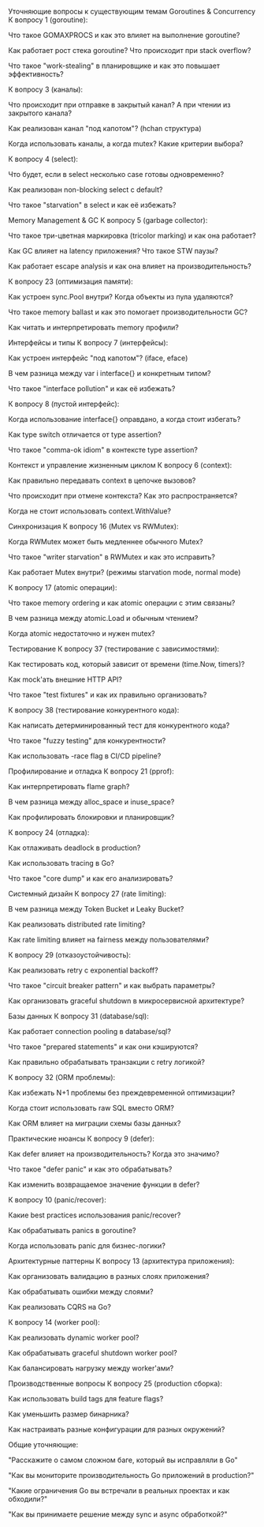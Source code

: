 Уточняющие вопросы к существующим темам
Goroutines & Concurrency
К вопросу 1 (goroutine):

Что такое GOMAXPROCS и как это влияет на выполнение goroutine?

Как работает рост стека goroutine? Что происходит при stack overflow?

Что такое "work-stealing" в планировщике и как это повышает эффективность?

К вопросу 3 (каналы):

Что происходит при отправке в закрытый канал? А при чтении из закрытого канала?

Как реализован канал "под капотом"? (hchan структура)

Когда использовать каналы, а когда mutex? Какие критерии выбора?

К вопросу 4 (select):

Что будет, если в select несколько case готовы одновременно?

Как реализован non-blocking select с default?

Что такое "starvation" в select и как её избежать?

Memory Management & GC
К вопросу 5 (garbage collector):

Что такое три-цветная маркировка (tricolor marking) и как она работает?

Как GC влияет на latency приложения? Что такое STW паузы?

Как работает escape analysis и как она влияет на производительность?

К вопросу 23 (оптимизация памяти):

Как устроен sync.Pool внутри? Когда объекты из пула удаляются?

Что такое memory ballast и как это помогает производительности GC?

Как читать и интерпретировать memory профили?

Интерфейсы и типы
К вопросу 7 (интерфейсы):

Как устроен интерфейс "под капотом"? (iface, eface)

В чем разница между var i interface{} и конкретным типом?

Что такое "interface pollution" и как её избежать?

К вопросу 8 (пустой интерфейс):

Когда использование interface{} оправдано, а когда стоит избегать?

Как type switch отличается от type assertion?

Что такое "comma-ok idiom" в контексте type assertion?

Контекст и управление жизненным циклом
К вопросу 6 (context):

Как правильно передавать context в цепочке вызовов?

Что происходит при отмене контекста? Как это распространяется?

Когда не стоит использовать context.WithValue?

Синхронизация
К вопросу 16 (Mutex vs RWMutex):

Когда RWMutex может быть медленнее обычного Mutex?

Что такое "writer starvation" в RWMutex и как это исправить?

Как работает Mutex внутри? (режимы starvation mode, normal mode)

К вопросу 17 (atomic операции):

Что такое memory ordering и как atomic операции с этим связаны?

В чем разница между atomic.Load и обычным чтением?

Когда atomic недостаточно и нужен mutex?

Тестирование
К вопросу 37 (тестирование с зависимостями):

Как тестировать код, который зависит от времени (time.Now, timers)?

Как mock'ать внешние HTTP API?

Что такое "test fixtures" и как их правильно организовать?

К вопросу 38 (тестирование конкурентного кода):

Как написать детерминированный тест для конкурентного кода?

Что такое "fuzzy testing" для конкурентности?

Как использовать -race flag в CI/CD pipeline?

Профилирование и отладка
К вопросу 21 (pprof):

Как интерпретировать flame graph?

В чем разница между alloc_space и inuse_space?

Как профилировать блокировки и планировщик?

К вопросу 24 (отладка):

Как отлаживать deadlock в production?

Как использовать tracing в Go?

Что такое "core dump" и как его анализировать?

Системный дизайн
К вопросу 27 (rate limiting):

В чем разница между Token Bucket и Leaky Bucket?

Как реализовать distributed rate limiting?

Как rate limiting влияет на fairness между пользователями?

К вопросу 29 (отказоустойчивость):

Как реализовать retry с exponential backoff?

Что такое "circuit breaker pattern" и как выбрать параметры?

Как организовать graceful shutdown в микросервисной архитектуре?

Базы данных
К вопросу 31 (database/sql):

Как работает connection pooling в database/sql?

Что такое "prepared statements" и как они кэшируются?

Как правильно обрабатывать транзакции с retry логикой?

К вопросу 32 (ORM проблемы):

Как избежать N+1 проблемы без преждевременной оптимизации?

Когда стоит использовать raw SQL вместо ORM?

Как ORM влияет на миграции схемы базы данных?

Практические нюансы
К вопросу 9 (defer):

Как defer влияет на производительность? Когда это значимо?

Что такое "defer panic" и как это обрабатывать?

Как изменить возвращаемое значение функции в defer?

К вопросу 10 (panic/recover):

Какие best practices использования panic/recover?

Как обрабатывать panics в goroutine?

Когда использовать panic для бизнес-логики?

Архитектурные паттерны
К вопросу 13 (архитектура приложения):

Как организовать валидацию в разных слоях приложения?

Как обрабатывать ошибки между слоями?

Как реализовать CQRS на Go?

К вопросу 14 (worker pool):

Как реализовать dynamic worker pool?

Как обрабатывать graceful shutdown worker pool?

Как балансировать нагрузку между worker'ами?

Производственные вопросы
К вопросу 25 (production сборка):

Как использовать build tags для feature flags?

Как уменьшить размер бинарника?

Как настраивать разные конфигурации для разных окружений?

Общие уточняющие:

"Расскажите о самом сложном баге, который вы исправляли в Go"

"Как вы мониторите производительность Go приложений в production?"

"Какие ограничения Go вы встречали в реальных проектах и как обходили?"

"Как вы принимаете решение между sync и async обработкой?"
